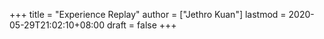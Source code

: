 +++
title = "Experience Replay"
author = ["Jethro Kuan"]
lastmod = 2020-05-29T21:02:10+08:00
draft = false
+++
